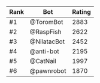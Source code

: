 Rank|Bot|Rating
---|---|---
#1|@ToromBot|2883
#2|@RaspFish|2622
#3|@NilatacBot|2452
#4|@anti-bot|2195
#5|@CatNail|1997
#6|@pawnrobot|1870
